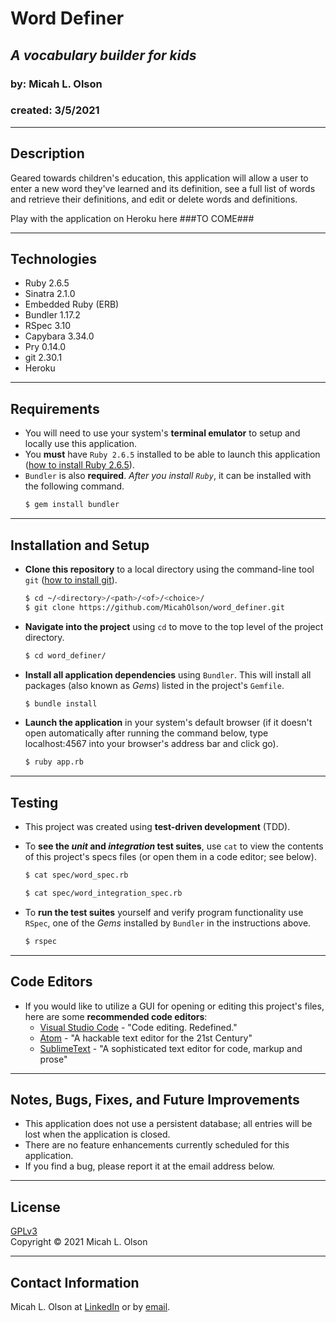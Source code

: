# Word Definer
## _A vocabulary builder for kids_
### by: Micah L. Olson
### created: 3/5/2021
* * * 

## Description
Geared towards children's education, this application will allow a user to enter a new word they've learned and its definition, see a full list of words and retrieve their definitions, and edit or delete words and definitions.
  
Play with the application on Heroku here ###TO COME###  

<!-- <div align="center">
  <img src="public/img/preview.png" alt="A preview of Word Definer" width="70%">
</div> -->
  
* * *

## Technologies
* Ruby 2.6.5
* Sinatra 2.1.0
* Embedded Ruby (ERB)
* Bundler 1.17.2
* RSpec 3.10
* Capybara 3.34.0
* Pry 0.14.0
* git 2.30.1
* Heroku
* * *

## Requirements
* You will need to use your system's **terminal emulator** to setup and locally use this application.
* You **must** have `Ruby 2.6.5` installed to be able to launch this application ([how to install Ruby 2.6.5](https://www.learnhowtoprogram.com/ruby-and-rails/getting-started-with-ruby/installing-ruby)).
* `Bundler` is also **required**. *After you install `Ruby`*, it can be installed with the following command.
  ```bash
  $ gem install bundler
  ```
***

## Installation and Setup
* **Clone this repository** to a local directory using the command-line tool `git` ([how to install git](https://www.learnhowtoprogram.com/introduction-to-programming/getting-started-with-intro-to-programming/git-and-github)).  
  ```bash
  $ cd ~/<directory>/<path>/<of>/<choice>/
  $ git clone https://github.com/MicahOlson/word_definer.git
  ```

* **Navigate into the project** using `cd` to move to the top level of the project directory.  
  ```bash
  $ cd word_definer/
  ``` 

* **Install all application dependencies** using `Bundler`. This will install all packages (also known as *Gems*) listed in the project's `Gemfile`.
  ```bash
  $ bundle install
  ```

* **Launch the application** in your system's default browser (if it doesn't open automatically after running the command below, type localhost:4567 into your browser's address bar and click go).
  ```bash
  $ ruby app.rb
  ```
***

## Testing
* This project was created using **test-driven development** (TDD).

* To **see the *unit* and *integration* test suites**, use `cat` to view the contents of this project's specs files (or open them in a code editor; see below).
  ```bash
  $ cat spec/word_spec.rb
  ```
  ```bash
  $ cat spec/word_integration_spec.rb
  ```

* To **run the test suites** yourself and verify program functionality use `RSpec`, one of the *Gems* installed by `Bundler` in the instructions above.
  ```bash
  $ rspec
  ```
***

## Code Editors
* If you would like to utilize a GUI for opening or editing this project's files, here are some **recommended code editors**:
  * [Visual Studio Code](https://code.visualstudio.com) - "Code editing. Redefined."
  * [Atom](https://atom.io) - "A hackable text editor for the 21st Century"
  * [SublimeText](https://www.sublimetext.com) - "A sophisticated text editor for code, markup and prose"
***

## Notes, Bugs, Fixes, and Future Improvements
* This application does not use a persistent database; all entries will be lost when the application is closed.
* There are no feature enhancements currently scheduled for this application.
* If you find a bug, please report it at the email address below.
***

## License
[GPLv3](https://choosealicense.com/licenses/gpl-3.0/)\
Copyright &copy; 2021 Micah L. Olson
* * *

## Contact Information
Micah L. Olson at <a href="https://www.linkedin.com/in/micah-lewis-olson/" target="_blank">LinkedIn</a> or by <a href="mailto:micah.olson@protonmail.com" target="_blank">email</a>.